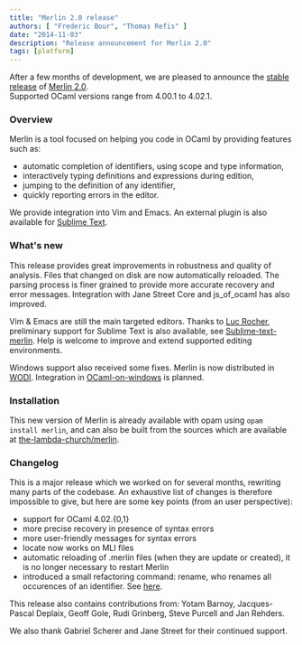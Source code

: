 ```yaml
---
title: "Merlin 2.0 release"
authors: [ "Frederic Bour", "Thomas Refis" ]
date: "2014-11-03"
description: "Release announcement for Merlin 2.0"
tags: [platform]
---
```


After a few months of development, we are pleased to announce the
[stable release](https://github.com/the-lambda-church/merlin/blob/master/CHANGELOG) of
[Merlin 2.0](https://github.com/the-lambda-church/merlin).  
Supported OCaml versions range from 4.00.1 to 4.02.1.

### Overview

Merlin is a tool focused on helping you code in OCaml by providing features
such as:
* automatic completion of identifiers, using scope and type information,
* interactively typing definitions and expressions during edition,
* jumping to the definition of any identifier,
* quickly reporting errors in the editor.

We provide integration into Vim and Emacs.  An external plugin is also
available for [Sublime Text](https://github.com/def-lkb/sublime-text-merlin).

### What's new

This release provides great improvements in robustness and quality of analysis.
Files that changed on disk are now automatically reloaded. 
The parsing process is finer grained to provide more accurate recovery and error
messages.
Integration with Jane Street Core and js\_of\_ocaml has also improved.

Vim & Emacs are still the main targeted editors. 
Thanks to [Luc Rocher](https://github.com/Cynddl), preliminary support for
Sublime Text is also available, see
[Sublime-text-merlin](https://github.com/def-lkb/sublime-text-merlin).
Help is welcome to improve and extend supported editing environments.

Windows support also received some fixes.  Merlin is now distributed in
[WODI](http://wodi.forge.ocamlcore.org/).  Integration in
[OCaml-on-windows](http://protz.github.io/ocaml-installer/) is planned.

### Installation

This new version of Merlin is already available with opam using `opam install
merlin`, and can also be built from the sources which are available at
[the-lambda-church/merlin](http://github.com/the-lambda-church/merlin).

### Changelog

This is a major release which we worked on for several months, rewriting many
parts of the codebase. An exhaustive list of changes is therefore impossible to
give, but here are some key points (from an user perspective):

* support for OCaml 4.02.{0,1}
* more precise recovery in presence of syntax errors
* more user-friendly messages for syntax errors
* locate now works on MLI files
* automatic reloading of .merlin files (when they are update or created), it
  is no longer necessary to restart Merlin
* introduced a small refactoring command: rename, who renames all occurences
  of an identifier. See [here](http://yawdp.com/~host/merlin_rename.webm).

This release also contains contributions from: Yotam Barnoy, Jacques-Pascal
Deplaix, Geoff Gole, Rudi Grinberg, Steve Purcell and Jan Rehders.

We also thank Gabriel Scherer and Jane Street for their continued support.
